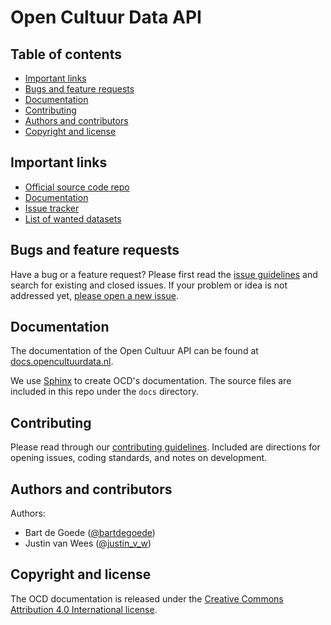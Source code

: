 # Open Cultuur Data API



## Table of contents

 - [Important links](#important-links)
 - [Bugs and feature requests](#bugs-and-feature-requests)
 - [Documentation](#documentation)
 - [Contributing](#contributing)
 - [Authors and contributors](#authors-and-contributors)
 - [Copyright and license](#copyright-and-license)

## Important links

 - [Official source code repo](https://github.com/openstate/open-cultuur-data/)
 - [Documentation](http://docs.opencultuurdata.nl/)
 - [Issue tracker](https://github.com/openstate/open-cultuur-data/issues)
 - [List of wanted datasets](https://docs.google.com/spreadsheet/ccc?key=0AmRloQFePSo3dHd1RFVVSkZiNXBFMjQwanRkTTA5S3c&usp=sharing)

## Bugs and feature requests

Have a bug or a feature request? Please first read the [issue guidelines](https://github.com/openstate/open-cultuur-data/blob/master/docs/dev/getting_started.rst) and search for existing and closed issues. If your problem or idea is not addressed yet, [please open a new issue](https://github.com/openstate/open-cultuur-data/issues/new).

## Documentation

The documentation of the Open Cultuur API can be found at [docs.opencultuurdata.nl](http://docs.opencultuurdata.nl/).

We use [Sphinx](http://sphinx-doc.org/) to create OCD's documentation. The source files are included in this repo under the `docs` directory.  

## Contributing

Please read through our [contributing guidelines](https://github.com/openstate/open-cultuur-data/blob/master/docs/dev/getting_started.rst). Included are directions for opening issues, coding standards, and notes on development.

## Authors and contributors

Authors:

* Bart de Goede ([@bartdegoede](https://twitter.com/bartdegoede))
* Justin van Wees ([@justin_v_w](https://twitter.com/justin_v_w))

## Copyright and license

The OCD documentation is released under the  [Creative Commons Attribution 4.0 International license](http://creativecommons.org/licenses/by/4.0/).